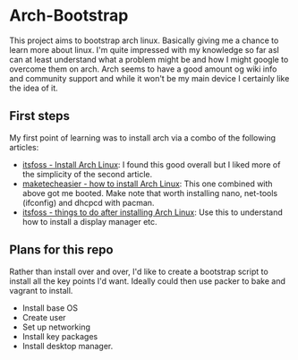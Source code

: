 # Arch-Bootstrap
This project aims to bootstrap arch linux. Basically giving me a chance to learn more about linux. I'm quite impressed with my knowledge so far asI can at least understand what a problem might be and how I might google to overcome them on arch. Arch seems to have a good amount og wiki info and community support and while it won't be my main device I certainly like the idea of it. 

## First steps
My first point of learning was to install arch via a combo of the following articles:

- [itsfoss - Install Arch Linux](https://itsfoss.com/install-arch-linux/): I found this good overall but I liked more of the simplicity of the second article. 
- [maketecheasier - how to install Arch Linux](https://www.maketecheasier.com/how-to-install-arch-linux/): This one combined with above got me booted. Make note that worth installing nano, net-tools (ifconfig) and dhcpcd with pacman. 
- [itsfoss - things to do after installing Arch Linux](https://itsfoss.com/things-to-do-after-installing-arch-linux/): Use this to understand how to install a display manager etc. 

## Plans for this repo
Rather than install over and over, I'd like to create a bootstrap script to install all the key points I'd want. Ideally could then use packer to bake and vagrant to install. 

- Install base OS
- Create user
- Set up networking
- Install key packages
- Install desktop manager. 


